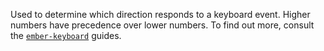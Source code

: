 Used to determine which direction responds to a keyboard event. Higher numbers have precedence over lower numbers. To find out more, consult the [`ember-keyboard`](http://patience-tema-baron.github.io/ember-keyboard/#/priority) guides.

